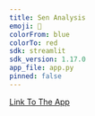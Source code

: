 ```yaml
---
title: Sen Analysis
emoji: 🏃
colorFrom: blue
colorTo: red
sdk: streamlit
sdk_version: 1.17.0
app_file: app.py
pinned: false
---
```


[Link To The App](https://huggingface.co/spaces/simon-kurbiel/sen-analysis)
